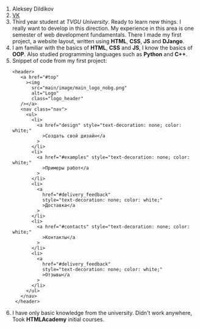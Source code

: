 1. Aleksey Dildikov
1. [VK](https://vk.com/justw8)
1. Third year student at _TVGU University_. Ready to learn new things. I really want to develop in this direction. 
   My experience in this area is one semester of web development fundamentals. There I made my first project, a website layout, written using **HTML**, **CSS**, **JS** and **DJango**.
1. I am familiar with the basics of **HTML**, **CSS** and **JS**, I know the basics of **OOP**. Also studied programming languages such as **Python** and **C++**.
1. Snippet of code from my first project:
   ```
   <header>
      <a href="#top"
        ><img
          src="main/image/main_logo_nobg.png"
          alt="Logo"
          class="logo_header"
      /></a>
      <nav class="nav">
        <ul>
          <li>
            <a href="design" style="text-decoration: none; color: white;"
              >Создать свой дизайн</a
            >
          </li>
          <li>
            <a href="#examples" style="text-decoration: none; color: white;"
              >Примеры работ</a
            >
          </li>
          <li>
            <a
              href="#delivery_feedback"
              style="text-decoration: none; color: white;"
              >Доставка</a
            >
          </li>
          <li>
            <a href="#contacts" style="text-decoration: none; color: white;"
              >Контакты</a
            >
          </li>
          <li>
            <a
              href="#delivery_feedback"
              style="text-decoration: none; color: white;"
              >Отзывы</a
            >
          </li>
        </ul>
      </nav>
    </header>
   ```
1. I have only basic knowledge from the university. Didn't work anywhere, Took **HTMLAcademy** initial courses.
